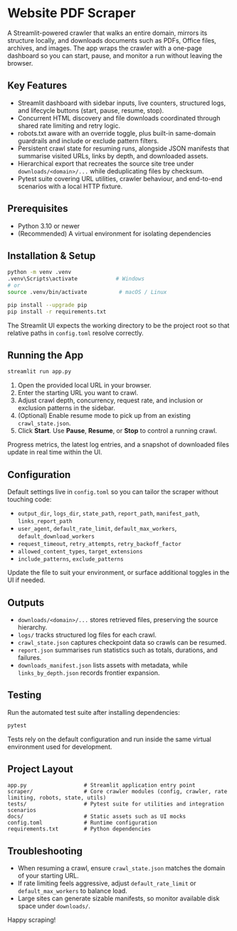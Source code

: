 # Website PDF Scraper

A Streamlit-powered crawler that walks an entire domain, mirrors its structure locally, and downloads documents such as PDFs, Office files, archives, and images. The app wraps the crawler with a one-page dashboard so you can start, pause, and monitor a run without leaving the browser.

## Key Features

- Streamlit dashboard with sidebar inputs, live counters, structured logs, and lifecycle buttons (start, pause, resume, stop).
- Concurrent HTML discovery and file downloads coordinated through shared rate limiting and retry logic.
- robots.txt aware with an override toggle, plus built-in same-domain guardrails and include or exclude pattern filters.
- Persistent crawl state for resuming runs, alongside JSON manifests that summarise visited URLs, links by depth, and downloaded assets.
- Hierarchical export that recreates the source site tree under `downloads/<domain>/...` while deduplicating files by checksum.
- Pytest suite covering URL utilities, crawler behaviour, and end-to-end scenarios with a local HTTP fixture.

## Prerequisites

- Python 3.10 or newer
- (Recommended) A virtual environment for isolating dependencies

## Installation & Setup

```bash
python -m venv .venv
.venv\Scripts\activate            # Windows
# or
source .venv/bin/activate          # macOS / Linux

pip install --upgrade pip
pip install -r requirements.txt
```

The Streamlit UI expects the working directory to be the project root so that relative paths in `config.toml` resolve correctly.

## Running the App

```bash
streamlit run app.py
```

1. Open the provided local URL in your browser.
2. Enter the starting URL you want to crawl.
3. Adjust crawl depth, concurrency, request rate, and inclusion or exclusion patterns in the sidebar.
4. (Optional) Enable resume mode to pick up from an existing `crawl_state.json`.
5. Click **Start**. Use **Pause**, **Resume**, or **Stop** to control a running crawl.

Progress metrics, the latest log entries, and a snapshot of downloaded files update in real time within the UI.

## Configuration

Default settings live in `config.toml` so you can tailor the scraper without touching code:

- `output_dir`, `logs_dir`, `state_path`, `report_path`, `manifest_path`, `links_report_path`
- `user_agent`, `default_rate_limit`, `default_max_workers`, `default_download_workers`
- `request_timeout`, `retry_attempts`, `retry_backoff_factor`
- `allowed_content_types`, `target_extensions`
- `include_patterns`, `exclude_patterns`

Update the file to suit your environment, or surface additional toggles in the UI if needed.

## Outputs

- `downloads/<domain>/...` stores retrieved files, preserving the source hierarchy.
- `logs/` tracks structured log files for each crawl.
- `crawl_state.json` captures checkpoint data so crawls can be resumed.
- `report.json` summarises run statistics such as totals, durations, and failures.
- `downloads_manifest.json` lists assets with metadata, while `links_by_depth.json` records frontier expansion.

## Testing

Run the automated test suite after installing dependencies:

```bash
pytest
```

Tests rely on the default configuration and run inside the same virtual environment used for development.

## Project Layout

```
app.py                  # Streamlit application entry point
scraper/                # Core crawler modules (config, crawler, rate limiting, robots, state, utils)
tests/                  # Pytest suite for utilities and integration scenarios
docs/                   # Static assets such as UI mocks
config.toml             # Runtime configuration
requirements.txt        # Python dependencies
```

## Troubleshooting

- When resuming a crawl, ensure `crawl_state.json` matches the domain of your starting URL.
- If rate limiting feels aggressive, adjust `default_rate_limit` or `default_max_workers` to balance load.
- Large sites can generate sizable manifests, so monitor available disk space under `downloads/`.

Happy scraping!
